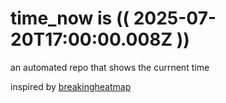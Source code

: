 # time_now is (( 2025-07-20T17:00:00.008Z ))

an automated repo that shows the currnent time

inspired by [breakingheatmap](https://github.com/breakingheatmap/breakingheatmap)